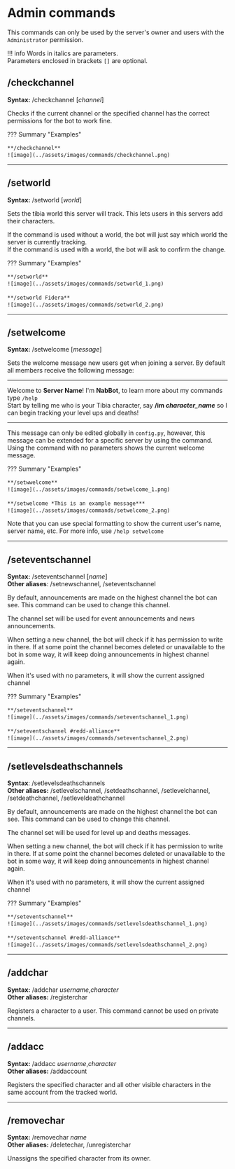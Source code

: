 # Admin commands

This commands can only be used by the server's owner and users with the `Administrator` permission.

!!! info
    Words in italics are parameters.  
    Parameters enclosed in brackets `[]` are optional.

## /checkchannel
**Syntax:** /checkchannel [*channel*]

Checks if the current channel or the specified channel has the correct permissions for the bot to work fine.

??? Summary "Examples"

    **/checkchannel**  
    ![image](../assets/images/commands/checkchannel.png)

----

## /setworld 
**Syntax:** /setworld [*world*] 

Sets the tibia world this server will track. This lets users in this servers add their characters.

If the command is used without a world, the bot will just say which world the server is currently tracking.  
If the command is used with a world, the bot will ask to confirm the change.

??? Summary "Examples"

    **/setworld**   
    ![image](../assets/images/commands/setworld_1.png)
    
    **/setworld Fidera**   
    ![image](../assets/images/commands/setworld_2.png)


----

## /setwelcome
**Syntax:** /setwelcome [*message*]

Sets the welcome message new users get when joining a server. By default all members receive the following message: 
****
Welcome to **Server Name**! I'm **NabBot**, to learn more about my commands type `/help`  
Start by telling me who is your Tibia character, say **/im *character_name*** so I can begin tracking your level ups and deaths!
****

This message can only be edited globally in `config.py`, however, this message can be extended for a specific server by using the command.
Using the command with no parameters shows the current welcome message.

??? Summary "Examples"

    **/setwwelcome**   
    ![image](../assets/images/commands/setwelcome_1.png)
    
    **/setwelcome *This is an example message***   
    ![image](../assets/images/commands/setwelcome_2.png)


Note that you can use special formatting to show the current user's name, server name, etc.
For more info, use `/help setwelcome`

----

## /seteventschannel
**Syntax:** /seteventschannel [*name*]   
**Other aliases**: /setnewschannel, /seteventschannel

By default, announcements are made on the highest channel the bot can see. This command can be used to change this channel.

The channel set will be used for event announcements and news announcements. 

When setting a new channel, the bot will check if it has permission to write in there. 
If at some point the channel becomes deleted or unavailable to the bot in some way, it will keep doing announcements in highest channel again.

When it's used with no parameters, it will show the current assigned channel

??? Summary "Examples"

    **/seteventschannel**   
    ![image](../assets/images/commands/seteventschannel_1.png)
    
    **/seteventschannel #redd-alliance**   
    ![image](../assets/images/commands/seteventschannel_2.png)

----

## /setlevelsdeathschannels
**Syntax**: /setlevelsdeathschannels  
**Other aliases:** /setlevelschannel, /setdeathschannel, /setlevelchannel, /setdeathchannel, /setleveldeathchannel

By default, announcements are made on the highest channel the bot can see. This command can be used to change this channel.

The channel set will be used for level up and deaths messages. 

When setting a new channel, the bot will check if it has permission to write in there. 
If at some point the channel becomes deleted or unavailable to the bot in some way, it will keep doing announcements in highest channel again.

When it's used with no parameters, it will show the current assigned channel

??? Summary "Examples"

    **/seteventschannel**   
    ![image](../assets/images/commands/setlevelsdeathschannel_1.png)
    
    **/seteventschannel #redd-alliance**   
    ![image](../assets/images/commands/setlevelsdeathschannel_2.png)

----

## /addchar
**Syntax:** /addchar *username*,*character*  
**Other aliases:** /registerchar

Registers a character to a user. This command cannot be used on private channels.

----

## /addacc 
**Syntax:** /addacc *username*,*character*  
**Other aliases:** /addaccount

Registers the specified character and all other visible characters in the same account from the tracked world.


----

## /removechar
**Syntax:** /removechar *name*  
**Other aliases:** /deletechar, /unregisterchar

Unassigns the specified character from its owner.